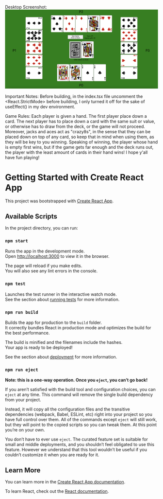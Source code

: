Desktop Screenshot:
![alt text](https://github.com/monishprojs/crazy8/blob/a4f201e354e35f9fef89db5dee74176c417e25a2/desktopCrazy8.png)

Important Notes:
Before building, in the index.tsx file uncomment the <React.StrictMode> before building, I only turned it off for the sake of useEffect() in my dev environment.

Game Rules:
Each player is given a hand. The first player place down a card. The next player has to place down a card with the same suit or value, or otherwise has to draw from the deck, or the game will not proceed. Moreover, jacks and aces act as "crazy8s", in the sense that they can be placed down on top of any card, so keep that in mind when using them, as they will be key to you winning. Speaking of winning, the player whose hand is empty first wins, but if the game gets far enough and the deck runs out, the player with the least amount of cards in their hand wins! I hope y'all have fun playing!

# Getting Started with Create React App

This project was bootstrapped with [Create React App](https://github.com/facebook/create-react-app).

## Available Scripts

In the project directory, you can run:

### `npm start`

Runs the app in the development mode.\
Open [http://localhost:3000](http://localhost:3000) to view it in the browser.

The page will reload if you make edits.\
You will also see any lint errors in the console.

### `npm test`

Launches the test runner in the interactive watch mode.\
See the section about [running tests](https://facebook.github.io/create-react-app/docs/running-tests) for more information.

### `npm run build`

Builds the app for production to the `build` folder.\
It correctly bundles React in production mode and optimizes the build for the best performance.

The build is minified and the filenames include the hashes.\
Your app is ready to be deployed!

See the section about [deployment](https://facebook.github.io/create-react-app/docs/deployment) for more information.

### `npm run eject`

**Note: this is a one-way operation. Once you `eject`, you can’t go back!**

If you aren’t satisfied with the build tool and configuration choices, you can `eject` at any time. This command will remove the single build dependency from your project.

Instead, it will copy all the configuration files and the transitive dependencies (webpack, Babel, ESLint, etc) right into your project so you have full control over them. All of the commands except `eject` will still work, but they will point to the copied scripts so you can tweak them. At this point you’re on your own.

You don’t have to ever use `eject`. The curated feature set is suitable for small and middle deployments, and you shouldn’t feel obligated to use this feature. However we understand that this tool wouldn’t be useful if you couldn’t customize it when you are ready for it.

## Learn More

You can learn more in the [Create React App documentation](https://facebook.github.io/create-react-app/docs/getting-started).

To learn React, check out the [React documentation](https://reactjs.org/).
